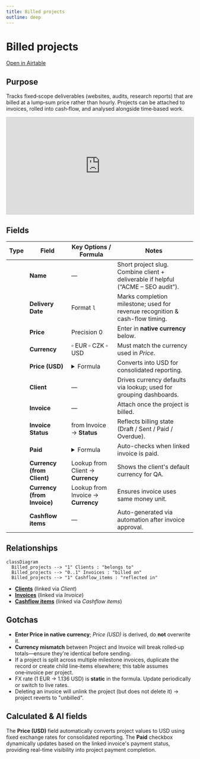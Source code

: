 ```yaml
---
title: Billed projects
outline: deep
---
```

<script setup lang="ts">
import FieldIcon from './icons/FieldIcon.vue';
import ScrollableScreenshot from './components/ScrollableScreenshot.vue';
</script>

# Billed projects

[Open in Airtable](https://airtable.com/appAeUFSMOuOVDfCV/tbl0oXRRiB7Fj1vEl)

## Purpose
Tracks fixed‑scope deliverables (websites, audits, research reports) that are billed at a lump‑sum price rather than hourly. Projects can be attached to invoices, rolled into cash‑flow, and analysed alongside time‑based work.

<!-- <ScrollableScreenshot src="/tables/billable-projects.png" /> -->
<iframe class="airtable-embed" src="https://airtable.com/embed/appAeUFSMOuOVDfCV/shrVl1NHBSmC2zd1Q" frameborder="0" onmousewheel="" width="100%" height="260" style="background: transparent; border: 1px solid #ccc;"></iframe>

## Fields

| Type                                      | Field                         | Key Options / Formula                                                                                          | Notes                                                            |
| ----------------------------------------- | ----------------------------- | -------------------------------------------------------------------------------------------------------------- | ---------------------------------------------------------------- |
| <FieldIcon type="singleLineText" />       | **Name**                      | —                                                                                                              | Short project slug. Combine client + deliverable if helpful (“ACME – SEO audit”). |
| <FieldIcon type="date" />                 | **Delivery Date**             | Format `l`                                                                                                     | Marks completion milestone; used for revenue recognition & cash-flow timing. |
| <FieldIcon type="currency" />             | **Price**                     | Precision 0                                                                                                    | Enter in **native currency** below.                              |
| <FieldIcon type="singleSelect" />         | **Currency**                  | ▫︎ EUR ▫︎ CZK ▫︎ USD                                                                                            | Must match the currency used in *Price*.                        |
| <FieldIcon type="formula" />              | **Price (USD)**               | <details><summary>Formula</summary>`IF({Currency}='EUR',{Price}*1.136,IF({Currency}='USD',{Price},BLANK()))`</details> | Converts into USD for consolidated reporting.                    |
| <FieldIcon type="multipleRecordLinks" />  | **Client**                    | —                                                                                                              | Drives currency defaults via lookup; used for grouping dashboards. |
| <FieldIcon type="multipleRecordLinks" />  | **Invoice**                   | —                                                                                                              | Attach once the project is billed.                              |
| <FieldIcon type="multipleLookupValues" /> | **Invoice Status**            | from Invoice → **Status**                                                                                      | Reflects billing state (Draft / Sent / Paid / Overdue).           |
| <FieldIcon type="formula" />              | **Paid**                      | <details><summary>Formula</summary>`IF(ARRAYJOIN({Invoice Status}, '')='Paid', TRUE(), FALSE())`</details>        | Auto-checks when linked invoice is paid.                        |
| <FieldIcon type="multipleLookupValues" /> | **Currency (from Client)**    | Lookup from Client → **Currency**                                                                              | Shows the client's default currency for QA.                     |
| <FieldIcon type="multipleLookupValues" /> | **Currency (from Invoice)**   | Lookup from Invoice → **Currency**                                                                             | Ensures invoice uses same money unit.                           |
| <FieldIcon type="multipleRecordLinks" />  | **Cashflow items**            | —                                                                                                              | Auto-generated via automation after invoice approval.           |


## Relationships

```mermaid
classDiagram
  Billed_projects --> "1" Clients : "belongs to"
  Billed_projects --> "0..1" Invoices : "billed on"
  Billed_projects --> "1" Cashflow_items : "reflected in"
```

- **[Clients](https://airtable.com/appAeUFSMOuOVDfCV/tblLdpbp52Mhjog08)** (linked via *Client*)
- **[Invoices](https://airtable.com/appAeUFSMOuOVDfCV/tblTqyv2AcNTQJPje)** (linked via *Invoice*)
- **[Cashflow items](https://airtable.com/appAeUFSMOuOVDfCV/tblZhFXFFYHJsmCVn)** (linked via *Cashflow items*)

## Gotchas

* **Enter Price in native currency**; *Price (USD)* is derived, do **not** overwrite it.
* **Currency mismatch** between Project and Invoice will break rolled‑up totals—ensure they're identical before sending.
* If a project is split across multiple milestone invoices, duplicate the record or create child line‑items elsewhere; this table assumes one‑invoice per project.
* FX rate (1 EUR → 1.136 USD) is **static** in the formula. Update periodically or switch to live rates.
* Deleting an invoice will unlink the project (but does not delete it) → project reverts to "unbilled".

## Calculated & AI fields
The **Price (USD)** field automatically converts project values to USD using fixed exchange rates for consolidated reporting. The **Paid** checkbox dynamically updates based on the linked invoice's payment status, providing real-time visibility into project payment completion.
